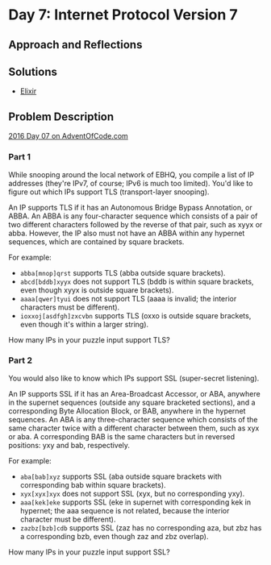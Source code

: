 # Day 7: Internet Protocol Version 7

## Approach and Reflections

## Solutions

- [Elixir](../elixir2016/lib/day07.ex)

## Problem Description

[2016 Day 07 on AdventOfCode.com](https://adventofcode.com/2016/day/7)

### Part 1

While snooping around the local network of EBHQ, you compile a list of IP
addresses (they're IPv7, of course; IPv6 is much too limited). You'd like to
figure out which IPs support TLS (transport-layer snooping).

An IP supports TLS if it has an Autonomous Bridge Bypass Annotation, or ABBA.
An ABBA is any four-character sequence which consists of a pair of two
different characters followed by the reverse of that pair, such as xyyx or
abba. However, the IP also must not have an ABBA within any hypernet sequences,
which are contained by square brackets.

For example:

- `abba[mnop]qrst` supports TLS (abba outside square brackets).
- `abcd[bddb]xyyx` does not support TLS (bddb is within square brackets, even though xyyx is outside square brackets).
- `aaaa[qwer]tyui` does not support TLS (aaaa is invalid; the interior characters must be different).
- `ioxxoj[asdfgh]zxcvbn` supports TLS (oxxo is outside square brackets, even though it's within a larger string).

How many IPs in your puzzle input support TLS?

### Part 2

You would also like to know which IPs support SSL (super-secret listening).

An IP supports SSL if it has an Area-Broadcast Accessor, or ABA, anywhere in
the supernet sequences (outside any square bracketed sections), and a
corresponding Byte Allocation Block, or BAB, anywhere in the hypernet
sequences. An ABA is any three-character sequence which consists of the same
character twice with a different character between them, such as xyx or aba. A
corresponding BAB is the same characters but in reversed positions: yxy and
bab, respectively.

For example:

- `aba[bab]xyz` supports SSL (aba outside square brackets with corresponding bab within square brackets).
- `xyx[xyx]xyx` does not support SSL (xyx, but no corresponding yxy).
- `aaa[kek]eke` supports SSL (eke in supernet with corresponding kek in
  hypernet; the aaa sequence is not related, because the interior character must
  be different).
- `zazbz[bzb]cdb` supports SSL (zaz has no corresponding aza, but zbz has a
  corresponding bzb, even though zaz and zbz overlap).

How many IPs in your puzzle input support SSL?
